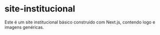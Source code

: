 # site-institucional
Este é um site institucional básico construído com Next.js, contendo logo e imagens genéricas.
